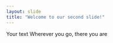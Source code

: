 ```yaml
---
layout: slide
title: "Welcome to our second slide!"
---
```

Your text
Wherever you go, there you are
